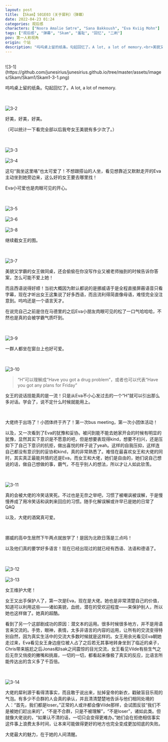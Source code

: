 ```yaml
---
layout: post
title: 【Skam】S01E03（关于犀利）（弹幕）
date: 2022-04-23 01:24
categories: 观后感
characters: ["Noora Amalie Sætre", "Sana Bakkoush", "Eva Kviig Mohn"]
tags: ["观后感", "弹幕", "Skam", "羞耻", "回忆", "二刷"]
pov: 第一人称视角
origin: 个站
description: "呜呜桌上留的纸条。勾起回忆了。A lot, a lot of memory.<br>美貌又学霸的女王做同桌，还会偷偷在你没写作业又被老师抽到的时候告诉你答案，怎么可能不爱上她！<br>而且西语说得好顺！当初大概因为默认都说的是挪威语于是全程直接屏蔽语音只看字幕，现在才听出女王这集说了好多西语，而且流利得简直像母语，难怪完全没注意到。呜呜还是一个语言天才。"
---
```


<br>
![3-1](https://github.com/junesirius/junesirius.github.io/tree/master/assets/images/Skam/Skam1/Skam1-3-1.png)
<br>

呜呜桌上留的纸条。勾起回忆了。A lot, a lot of memory.

<br><br>
![3-2](https://github.com/junesirius/junesirius.github.io/tree/master/assets/images/Skam/Skam1/Skam1-3-2.png)
<br>

好美，好美，好美。

（可以统计一下看完全部以后我夸女王美貌有多少次了。）

<br><br>
![3-3](https://github.com/junesirius/junesirius.github.io/tree/master/assets/images/Skam/Skam1/Skam1-3-3.png)
<br><br>
![3-4](https://github.com/junesirius/junesirius.github.io/tree/master/assets/images/Skam/Skam1/Skam1-3-4.png)
<br>

这句“我坐这里咯”也太可爱了！不想跟搭讪的人坐，看见想靠近又默默走开的Eva主动坐到她旁边来，这么好的女王要去哪里找！

Eva小可爱也是肉眼可见的开心。

<br><br>
![3-5](https://github.com/junesirius/junesirius.github.io/tree/master/assets/images/Skam/Skam1/Skam1-3-5.png)
<br><br>
![3-6](https://github.com/junesirius/junesirius.github.io/tree/master/assets/images/Skam/Skam1/Skam1-3-6.png)
<br><br>
![3-8](https://github.com/junesirius/junesirius.github.io/tree/master/assets/images/Skam/Skam1/Skam1-3-8.png)
<br>

继续截女王的图。

<br><br>
![3-7](https://github.com/junesirius/junesirius.github.io/tree/master/assets/images/Skam/Skam1/Skam1-3-7.png)
<br>

美貌又学霸的女王做同桌，还会偷偷在你没写作业又被老师抽到的时候告诉你答案，怎么可能不爱上她！

而且西语说得好顺！当初大概因为默认都说的是挪威语于是全程直接屏蔽语音只看字幕，现在才听出女王这集说了好多西语，而且流利得简直像母语，难怪完全没注意到。呜呜还是一个语言天才。

在说完自己之前是住在马德里的之后Eva小朋友肉眼可见的松了一口气哈哈哈，不然也是真的会被学霸气质吓到。

<br><br>
![3-9](https://github.com/junesirius/junesirius.github.io/tree/master/assets/images/Skam/Skam1/Skam1-3-9.png)
<br>

一群人都坐在窗台上也好可爱。

<br><br>
![3-10](https://github.com/junesirius/junesirius.github.io/tree/master/assets/images/Skam/Skam1/Skam1-3-10.png)
<br>

> “H”可以理解成“Have you got a drug problem”，或者也可以代表“Have you got any plans for Friday”

女王的说话技能真的是一流！只是从Eva不小心发过去的一个“H”就可以引出那么多对话。学会了，说不定什么时候就能用上。

<br>

大佬终于出场了！小团体终于齐了！第一次bus meeting，第一次小团体活动！

以及，又一次看到了Eva的犹豫和妥协。被问到能不能去她家开会的时候有明显的犹豫，显然其实下意识是不愿意的吧，但是想要表现得kind，想要不扫兴，还是压抑下了自己下意识的抗拒，做出喜悦的样子说了yeah。这样的自我压抑，这样连自己都没有意识到的妥协和kind，真的非常熟悉了。难怪在最喜欢女王和大佬的同时，其实真正最能共情的还是Eva，而女王和大佬，她们是自由的，她们说自己想说的话，做自己想做的事，霸气，不在乎别人的想法，所以才让人如此钦羡。

<br><br>
![3-11](https://github.com/junesirius/junesirius.github.io/tree/master/assets/images/Skam/Skam1/Skam1-3-11.png)
<br>

真的会被大佬的冷笑话笑死。不过也是无奈之举吧，习惯了被嘲讽被误解，于是慢慢养成了用冷笑话和讽刺来回应的习惯。随手化解误解或许早已是她的日常了QAQ

以及，大佬的酒窝真可爱。

<br>

挪威的高中生居然下午两点就放学了！是因为北欧日落是三点吗！

以及他们真的要学好多语言！现在已经出现过的就已经有西语、法语和德语了。

<br><br>
![3-12](https://github.com/junesirius/junesirius.github.io/tree/master/assets/images/Skam/Skam1/Skam1-3-12.png)
<br><br>
![3-13](https://github.com/junesirius/junesirius.github.io/tree/master/assets/images/Skam/Skam1/Skam1-3-13.png)
<br>

女王维护大佬！

女王又出手保护人了，第一次是Eva，现在是大佬。她也是非常清楚自己的价值，知道可以利用这些——诸如美貌，血统，潜在的受欢迎程度——来保护别人，所以她也这样做了。她真的超酷。

看到了另一个这部剧成功的原因：潜文本的运用。很多时候很多地方，并不是用语言来交流的。手势，眼神，表情，太多非语言的内容的运用，让所有的交流变得特别自然，因为真实生活中的交流大多数时候就是这样的。女王用余光看见Eva朝她走过来，Eva看见女王身边座位被人占了之后若无其事地转身坐到了临近的桌子，Chris带来尴尬之后Jonas和Isak之间震惊的目光交流，女王看见Vilde有些生气之后无奈又俏皮的撇嘴和挑眉，一切的一切，都看起来像极了真实的反应，比语言所能传达出的含义多了千百倍。

<br><br>
![3-14](https://github.com/junesirius/junesirius.github.io/tree/master/assets/images/Skam/Skam1/Skam1-3-14.png)
<br>

大佬的犀利源于看得清事实，而且敢于说出来，扯掉皇帝的新衣，戳破盲目乐观的气泡。有多少不合群的人会真的承认，并且清清楚楚地告诉与他们相同处境的人：“首先，我们都是loser。”正常的人或许都会像Vilde那样，会试图反驳“我们不是被她们赶出来的”，“不是不合群，只是不被理解”，“不是loser”，诸如此类。但就像大佬说的，“如果认不清的话，一切只会变得更难办。”她们会在拒绝相信事实这件事上浪费太多时间，让本来可能做得更好的地方也完全变成更加彻底的失败。

大佬最大的魅力，在于她的人间清醒。
